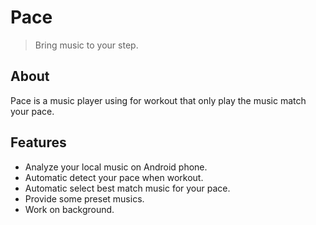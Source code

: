# Pace
> Bring music to your step.

## About
Pace is a music player using for workout that only play the music match your pace.

## Features
 * Analyze your local music on Android phone.
 * Automatic detect your pace when workout.
 * Automatic select best match music for your pace.
 * Provide some preset musics.
 * Work on background.

